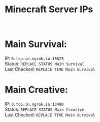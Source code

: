
# Minecraft Server IPs

</br><h1>Main Survival:</h1>IP: `0.tcp.in.ngrok.io:15825` </br> Status: `REPLACE STATUS Main Survival` </br> Last Checked: `REPLACE TIME Main Survival`
</br><h1>Main Creative:</h1>IP: `0.tcp.in.ngrok.io:13400` </br> Status: `REPLACE STATUS Main Creative` </br> Last Checked: `REPLACE TIME Main Survival`
